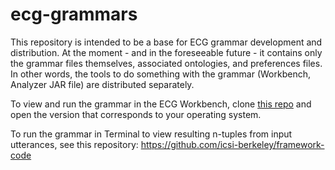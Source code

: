 # ecg-grammars

This repository is intended to be a base for ECG grammar development and distribution. At the moment - and in the foreseeable future - it contains only the grammar files themselves, associated ontologies, and preferences files. In other words, the tools to do something with the grammar (Workbench, Analyzer JAR file) are distributed separately.

To view and run the grammar in the ECG Workbench, clone <a href=https://github.com/icsi-berkeley/workbench-release>this repo</a> and open the version that corresponds to your operating system.

To run the grammar in Terminal to view resulting n-tuples from input utterances, see this repository: https://github.com/icsi-berkeley/framework-code

